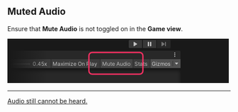 ## Muted Audio
Ensure that **Mute Audio** is not toggled on in the **Game view**.

![Mute Audio Toggle](mute-toggle.png)

---
[Audio still cannot be heard.](Global%20Volume.md)